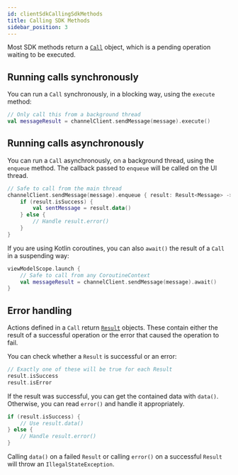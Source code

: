 ```yaml
---
id: clientSdkCallingSdkMethods
title: Calling SDK Methods
sidebar_position: 3
---
```


Most SDK methods return a [`Call`](https://getstream.github.io/stream-chat-android/stream-chat-android-core/stream-chat-android-core/io.getstream.chat.android.client.call/-call/) object, which is a pending operation waiting to be executed.

## Running calls synchronously

You can run a `Call` synchronously, in a blocking way, using the `execute` method:

```kotlin
// Only call this from a background thread
val messageResult = channelClient.sendMessage(message).execute()
```

## Running calls asynchronously

You can run a `Call` asynchronously, on a background thread, using the `enqueue` method. The callback passed to `enqueue` will be called on the UI thread.

```kotlin
// Safe to call from the main thread
channelClient.sendMessage(message).enqueue { result: Result<Message> ->
    if (result.isSuccess) {
        val sentMessage = result.data()
    } else {
        // Handle result.error()
    }
}
```

If you are using Kotlin coroutines, you can also `await()` the result of a `Call` in a suspending way:

```kotlin
viewModelScope.launch {
    // Safe to call from any CoroutineContext
    val messageResult = channelClient.sendMessage(message).await()
}
```

## Error handling

Actions defined in a `Call` return [`Result`](https://getstream.github.io/stream-chat-android/stream-chat-android-core/stream-chat-android-core/io.getstream.chat.android.client.utils/-result/) objects. These contain either the result of a successful operation or the error that caused the operation to fail.

You can check whether a `Result` is successful or an error:

```kotlin
// Exactly one of these will be true for each Result
result.isSuccess
result.isError
```

If the result was successful, you can get the contained data with `data()`. Otherwise, you can read `error()` and handle it appropriately.

```kotlin
if (result.isSuccess) {
    // Use result.data()
} else {
    // Handle result.error()
}
```

Calling `data()` on a failed `Result` or calling `error()` on a successful `Result` will throw an `IllegalStateException`.
